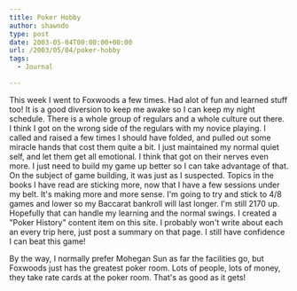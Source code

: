 ```yaml
---
title: Poker Hobby
author: shawndo
type: post
date: 2003-05-04T00:00:00+00:00
url: /2003/05/04/poker-hobby
tags:
  - Journal

---
```

This week I went to Foxwoods a few times. Had alot of fun and learned stuff too! It is a good diversion to keep me awake so I can keep my night schedule. There is a whole group of regulars and a whole culture out there. I think I got on the wrong side of the regulars with my novice playing. I called and raised a few times I should have folded, and pulled out some miracle hands that cost them quite a bit. I just maintained my normal quiet self, and let them get all emotional. I think that got on their nerves even more. I just need to build my game up better so I can take advantage of that. On the subject of game building, it was just as I suspected. Topics in the books I have read are sticking more, now that I have a few sessions under my belt. It's making more and more sense. I'm going to try and stick to 4/8 games and lower so my Baccarat bankroll will last longer. I'm still 2170 up. Hopefully that can handle my learning and the normal swings. I created a "Poker History" content item on this site. I probably won't write about each an every trip here, just post a summary on that page. I still have confidence I can beat this game!  

By the way, I normally prefer Mohegan Sun as far the facilities go, but Foxwoods just has the greatest poker room. Lots of people, lots of money, they take rate cards at the poker room. That's as good as it gets!